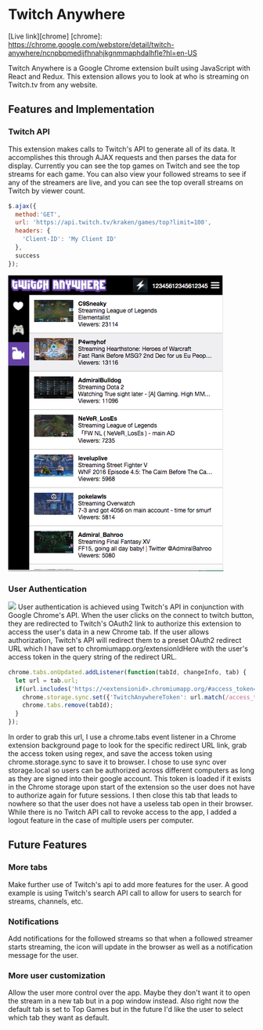 # Twitch Anywhere

[Live link][chrome]
[chrome]: https://chrome.google.com/webstore/detail/twitch-anywhere/ncnpbpmedijfhnahjkgnmmaphdalhfle?hl=en-US

Twitch Anywhere is a Google Chrome extension built using JavaScript with React and Redux. This extension allows you to look at who is streaming on Twitch.tv from any website.


## Features and Implementation


### Twitch API
This extension makes calls to Twitch's API to generate all of its data. It accomplishes this through AJAX requests and then parses the data for display. Currently you can see the top games on Twitch and see the top streams for each game. You can also view your followed streams to see if any of the streamers are live, and you can see the top overall streams on Twitch by viewer count.

```JavaScript
$.ajax({
  method:'GET',
  url: 'https://api.twitch.tv/kraken/games/top?limit=100',
  headers: {
    'Client-ID': 'My Client ID'
  },
  success
});
```

<img src='./readme-images/top-games.png'/>



### User Authentication

<img src='https://s3.amazonaws.com/goodanimesvideos/authdemo.gif'/>
User authentication is achieved using Twitch's API in conjunction with Google Chrome's API. When the user clicks on the connect to twitch button, they are redirected to Twitch's OAuth2 link to authorize this extension to access the user's data in a new Chrome tab. If the user allows authorization, Twitch's API will redirect them to a preset OAuth2 redirect URL which I have set to chromiumapp.org/extensionIdHere with the user's access token in the query string of the redirect URL.

```JavaScript
chrome.tabs.onUpdated.addListener(function(tabId, changeInfo, tab) {
  let url = tab.url;
  if(url.includes('https://<extensionid>.chromiumapp.org/#access_token=')){
    chrome.storage.sync.set({'TwitchAnywhereToken': url.match(/access_token=([^&]*)/)[1]});
    chrome.tabs.remove(tabId);
  }
});
```
In order to grab this url, I use a chrome.tabs event listener in a Chrome extension background page to look for the specific redirect URL link, grab the access token using regex, and save the access token using chrome.storage.sync to save it to browser. I chose to use sync over storage.local so users can be authorized across different computers as long as they are signed into their google account. This token is loaded if it exists in the Chrome storage upon start of the extension so the user does not have to authorize again for future sessions. I then close this tab that leads to nowhere so that the user does not have a useless tab open in their browser. While there is no Twitch API call to revoke access to the app, I added a logout feature in the case of multiple users per computer.



## Future Features

### More tabs
Make further use of Twitch's api to add more features for the user. A good example is using Twitch's search API call to allow for users to search for streams, channels, etc.

### Notifications
Add notifications for the followed streams so that when a followed streamer starts streaming, the icon will update in the browser as well as a notification message for the user.  

### More user customization
Allow the user more control over the app. Maybe they don't want it to open the stream in a new tab but in a pop window instead. Also right now the default tab is set to Top Games but in the future I'd like the user to select which tab they want as default.
